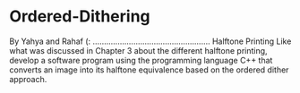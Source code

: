 # Ordered-Dithering
By Yahya and Rahaf (:
....................................................
Halftone Printing
Like what was discussed in Chapter 3 about the different halftone printing, develop a software program using the programming language C++ that converts an image into its halftone equivalence based on the ordered dither approach.
